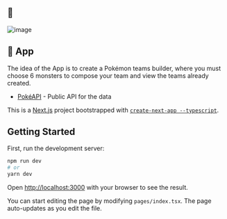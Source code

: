 ## 📸
![image](https://user-images.githubusercontent.com/49247275/141800362-3b16f296-f81c-41a7-b8de-10305506fcee.png)
## 📱 App

The idea of the App is to create a Pokémon teams builder, where you must choose 6 monsters to compose your team and view the teams already created.

- [PokéAPI](https://pokeapi.co/docs/v2#pokemon) - Public API for the data

This is a [Next.js](https://nextjs.org/) project bootstrapped with [`create-next-app --typescript`](https://github.com/vercel/next.js/tree/canary/packages/create-next-app).

## Getting Started

First, run the development server:

```bash
npm run dev
# or
yarn dev
```

Open [http://localhost:3000](http://localhost:3000) with your browser to see the result.

You can start editing the page by modifying `pages/index.tsx`. The page auto-updates as you edit the file.



